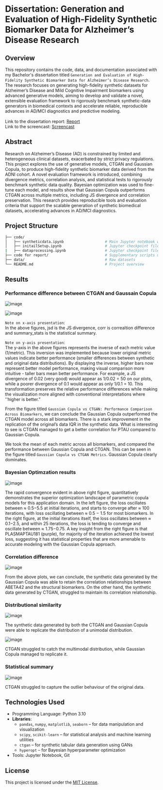 # Dissertation: Generation and Evaluation of High-Fidelity Synthetic Biomarker Data for Alzheimer’s Disease Research

## Overview

This repository contains the code, data, and documentation associated with my Bachelor's dissertation titled `Generation and Evaluation of High-Fidelity Synthetic Biomarker Data for Alzheimer’s Disease Research`. 
The research focuses on generating high-fidelity synthetic datasets for Alzheimer’s Disease and Mild Cognitive Impairment biomarkers using advanced generative models, aiming to develop and validate a novel, extensible evaluation framework to rigorously benchmark synthetic-data generators in biomedical contexts and accelerate reliable, reproducible advances in AD/MCI diagnostics and predictive modeling.<br>
<br>
Link to the dissertation report: [Report](https://drive.google.com/file/d/1zfG0yiQMba3Kxnu-NPAWoyyJjEAsbNvk/view?usp=sharing)<br>
Link to the screencast: [Screencast](https://drive.google.com/file/d/1EUF15sOUdNIuf8ga1gg5z4IZMcnsrl_Z/view?usp=sharing)


## Abstract

Research on Alzheimer’s Disease (AD) is constrained by limited and heterogeneous clinical datasets, exacerbated by strict privacy regulations. This project explores the use of generative models, CTGAN and Gaussian Copula, to produce high-fidelity synthetic biomarker data derived from the ADNI cohort. A novel evaluation framework is introduced, combining divergence metrics, correlation analysis, and statistical tests to rigorously benchmark synthetic data quality. Bayesian optimization was used to fine-tune each model, and results show that Gaussian Copula outperforms CTGAN across multiple metrics, including JS divergence and correlation preservation. This research provides reproducible tools and evaluation criteria that support the scalable generation of synthetic biomedical datasets, accelerating advances in AD/MCI diagnostics.


## Project Structure

```bash
├── code/
│   ├── syntheticdata.ipynb                   # Main Jupyter notebook with full pipeline
│   ├── initailSetup.ipynb                    # Jupyter checkpoint files (ignore)
|   ├── dataprocessing.ipynb                  # Jupyter checkpoint files (ignore)
├── code for report/                          # Supplementary scripts used to generate figures for the dissertation report
├── data/                                     # Raw datasets
└── README.md                                 # Project overview
```

## Results

### Performance difference between CTGAN and Gaussain Copula

![image](https://github.com/user-attachments/assets/53f5dde5-0a12-43b5-b9f4-973e70ac07d4)

![image](https://github.com/user-attachments/assets/77530c01-07fa-425e-b878-3660b05fce3c)


`Note on x-axis presentation`:<br>
In the above figures, jsd is the JS divergence, corr is correaltion difference and summary_stats is the statistical summary.

`Note on y-axis presentation`:<br>
The y-axis in the above figures represents the inverse of each metric value (1/metric). This inversion was implemented because lower original metric values indicate better performance (smaller
differences between synthetic and original data distributions). By displaying the inverse, higher bars
now represent better model performance, making visual comparison more intuitive - taller bars mean
better performance. For example, a JS divergence of 0.02 (very good) would appear as 1/0.02 = 50
on our plots, while a poorer divergence of 0.1 would appear as only 1/0.1 = 10. This transformation
preserves the relative performance differences while making the visualization more aligned with conventional interpretations where ''higher is better.”

From the figure titled `Gaussian Copula vs CTGAN: Performance Comparison Across Biomarkers`, we can conclude the Gaussian Copula outperformed the CTGAN model
across all biomarkers. There is a stark improvement in the replication of the original’s data IQR in the
synthetic data. What is interesting to see is CTGAN managed to get a better correlation for PTAU
compared to Gaussian Copula.

We took the mean of each metric across all biomarkers, and compared the performance
between Gaussian Copula and CTGAN. This can be seen in the figure titled `Gaussian Copula vs CTGAN Metrics`.  Gaussian Copula clearly dominates.


### Bayesian Optimzation results

![image](https://github.com/user-attachments/assets/eb1c160c-101d-42e5-919b-a92f23b8d62b)

The rapid convergence evident in above right figure, quantitatively demonstrates the superior optimization landscape of parametric copula models for this application domain. In the left figure, the loss oscillates between
≈ 0.5−5.5 at initial iterations, and starts to converge after ≈ 100 iterations, with loss oscillating between
≈ 0.5 − 1.5 for most biomarkers. In the right figure, at the initial iterations itself, the loss oscillates between
≈ 0.1−2.5, and within 25 iterations, the loss is tending to converge and oscillate between ≈ 1.75−0.75.
A key insight from the right figure is that PLASMAPTAU181 (purple), for majority of the iteration achieved
the lowest loss, suggesting it has statistical properties that are more amenable to accurate modeling
with the Gaussian Copula approach.

### Correlation difference

![image](https://github.com/user-attachments/assets/8f9ac55c-188c-4f4e-8e3b-ca8486d3750c)

From the above plots, we can conclude, the synthetic data generated by the Gaussian Copula was able to retain the correlation relationships between ABETA42 and the structural biomarkers. On the other hand, the synthetic data generated by CTGAN, struggled to maintain its correlation relationship.

### Distributional similarity

![image](https://github.com/user-attachments/assets/50a30420-bb5e-4ba3-bd58-a1e85151c0dc)

The synthetic data generated by both the CTGAN and Gaussian Copula were able to replicate the distribution of a unimodal distribution.

![image](https://github.com/user-attachments/assets/48207cc5-85f8-426a-957f-4fcb22ac482c)

CTGAN struggled to catch the multimodal distribution, while Gaussian Copula managed to replicate it.

### Statistical summary

![image](https://github.com/user-attachments/assets/1c345630-c080-455f-9726-7d44f71687ac)

CTGAN struggled to capture the outlier behaviour of the original data.



## Technologies Used

- Programming Language: Python 3.10
- **Libraries**:
  - `pandas`, `numpy`, `matplotlib`, `seaborn` – for data manipulation and visualization
  - `scipy`, `scikit-learn` – for statistical analysis and machine learning utilities
  - `ctgan` – for synthetic tabular data generation using GANs
  - `hyperopt` – for Bayesian hyperparameter optimization
- Tools: Jupyter Notebook, Git


## License
This project is licensed under the [MIT License](LICENSE).
